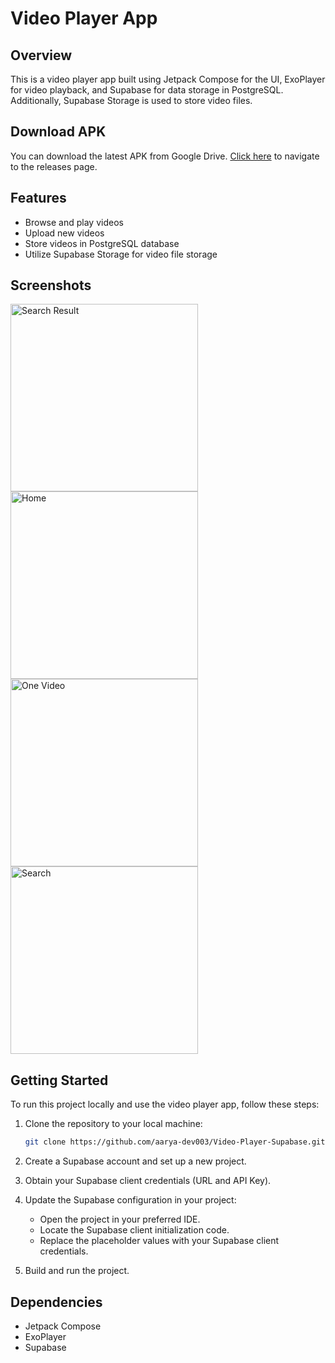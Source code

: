 # Video Player App

## Overview
This is a video player app built using Jetpack Compose for the UI, ExoPlayer for video playback, and Supabase for data storage in PostgreSQL. Additionally, Supabase Storage is used to store video files.
## Download APK
You can download the latest APK from Google Drive. [Click here](https://drive.google.com/file/d/1xHiStPWi7HYybVWDw1YdtzLJPGcIcYsW/view?usp=sharing) to navigate to the releases page.

## Features
- Browse and play videos
- Upload new videos
- Store videos in PostgreSQL database
- Utilize Supabase Storage for video file storage

## Screenshots
<img src="https://github.com/aarya-dev003/Video-Player-Supabase/assets/94800583/1aaa67bd-c931-4d40-ab8c-1f5b7af0e6b4" alt="Search Result" style="width: 300px;" />
<img src="https://github.com/aarya-dev003/Video-Player-Supabase/assets/94800583/d574af8f-204b-4d77-aace-07e4047717f7" alt="Home" style="width: 300px;" />
<img src="https://github.com/aarya-dev003/Video-Player-Supabase/assets/94800583/b974be13-0c48-4d01-8543-f621b5b713e4" alt="One Video" style="width: 300px;" />
<img src="https://github.com/aarya-dev003/Video-Player-Supabase/assets/94800583/76b4fc56-30ab-44e2-97cf-9420f7e63739" alt="Search" style="width: 300px;" />






## Getting Started
To run this project locally and use the video player app, follow these steps:

1. Clone the repository to your local machine:
    ```sh
    git clone https://github.com/aarya-dev003/Video-Player-Supabase.git
    ```

2. Create a Supabase account and set up a new project.

3. Obtain your Supabase client credentials (URL and API Key).

4. Update the Supabase configuration in your project:
    - Open the project in your preferred IDE.
    - Locate the Supabase client initialization code.
    - Replace the placeholder values with your Supabase client credentials.

5. Build and run the project.


## Dependencies
- Jetpack Compose
- ExoPlayer
- Supabase
